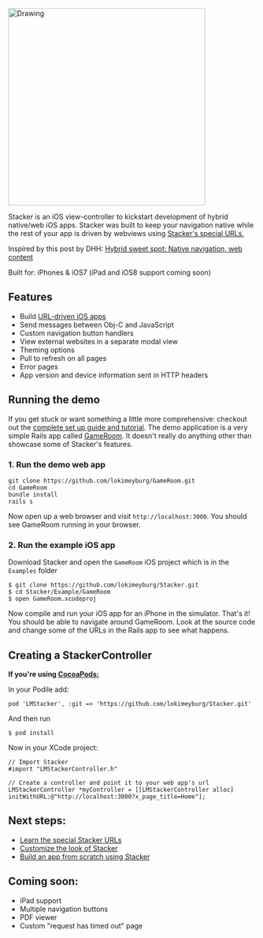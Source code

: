 <img src="http://f.cl.ly/items/0z2m1E2N1B2J2A0S3147/stacker.png" alt="Drawing" width='400px'/>

Stacker is an iOS view-controller to kickstart development of hybrid native/web iOS apps. Stacker was built to keep your navigation native while the rest of your app is driven by webviews using [Stacker's special URLs.](https://github.com/lokimeyburg/Stacker/wiki/Stacker-URL-Structure)

Inspired by this post by DHH: [Hybrid sweet spot: Native navigation, web content](http://signalvnoise.com/posts/3743-hybrid-sweet-spot-native-navigation-web-content)

Built for: iPhones & iOS7 (iPad and iOS8 support coming soon)

## Features

- Build [URL-driven iOS apps](https://github.com/lokimeyburg/Stacker/wiki/Stacker-URL-Structure)
- Send messages between Obj-C and JavaScript
- Custom navigation button handlers
- View external websites in a separate modal view
- Theming options
- Pull to refresh on all pages
- Error pages
- App version and device information sent in HTTP headers

## Running the demo

If you get stuck or want something a little more comprehensive: checkout out the [complete set up guide and tutorial](#). The demo application is a very simple Rails app called [GameRoom](https://github.com/lokimeyburg/GameRoom). It doesn't really do anything other than showcase some of Stacker's features.

### 1. Run the demo web app

```
git clone https://github.com/lokimeyburg/GameRoom.git
cd GameRoom
bundle install
rails s
```

Now open up a web browser and visit `http://localhost:3000`. You should see GameRoom running in your browser.
 
### 2. Run the example iOS app

Download Stacker and open the `GameRoom` iOS project which is in the `Examples` folder 

```
$ git clone https://github.com/lokimeyburg/Stacker.git
$ cd Stacker/Example/GameRoom
$ open GameRoom.xcodeproj
```

Now compile and run your iOS app for an iPhone in the simulator. That's it! You should be able to navigate around GameRoom. Look at the source code and change some of the URLs in the Rails app to see what happens.

## Creating a StackerController

**If you're using [CocoaPods:](http://cocoapods.org)**

In your Podile add:
```
pod 'LMStacker', :git => 'https://github.com/lokimeyburg/Stacker.git'
```
And then run
```
$ pod install
```

Now in your XCode project:

```
// Import Stacker
#import "LMStackerController.h"

// Create a controller and point it to your web app's url
LMStackerController *myController = [[LMStackerController alloc] initWithURL:@"http://localhost:3000?x_page_title=Home"];
```

## Next steps:

* [Learn the special Stacker URLs](https://github.com/lokimeyburg/Stacker/wiki/Stacker-URL-Structure)
* [Customize the look of Stacker](#)
* [Build an app from scratch using Stacker](#)

## Coming soon:

* iPad support
* Multiple navigation buttons
* PDF viewer
* Custom "request has timed out" page
